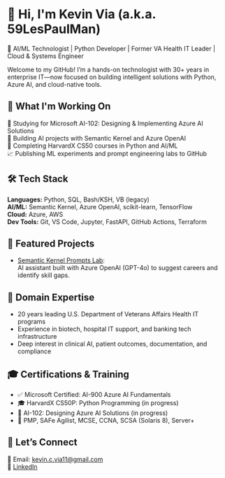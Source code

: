 # 👋 Hi, I'm Kevin Via (a.k.a. 59LesPaulMan)

🎯 AI/ML Technologist | Python Developer | Former VA Health IT Leader | Cloud & Systems Engineer

Welcome to my GitHub! I’m a hands-on technologist with 30+ years in enterprise IT—now focused on building intelligent solutions with Python, Azure AI, and cloud-native tools.

## 🚀 What I'm Working On

🧠 Studying for Microsoft AI-102: Designing & Implementing Azure AI Solutions  
🔧 Building AI projects with Semantic Kernel and Azure OpenAI  
📘 Completing HarvardX CS50 courses in Python and AI/ML  
📈 Publishing ML experiments and prompt engineering labs to GitHub  

## 🛠️ Tech Stack

**Languages:** Python, SQL, Bash/KSH, VB (legacy)  
**AI/ML:** Semantic Kernel, Azure OpenAI, scikit-learn, TensorFlow  
**Cloud:** Azure, AWS  
**Dev Tools:** Git, VS Code, Jupyter, FastAPI, GitHub Actions, Terraform  

## 🧪 Featured Projects

- [Semantic Kernel Prompts Lab](https://github.com/59LesPaulMan/semantic-kernel-prompts-lab):  
  AI assistant built with Azure OpenAI (GPT-4o) to suggest careers and identify skill gaps.

## 🏥 Domain Expertise

- 20 years leading U.S. Department of Veterans Affairs Health IT programs  
- Experience in biotech, hospital IT support, and banking tech infrastructure  
- Deep interest in clinical AI, patient outcomes, documentation, and compliance  

## 🎓 Certifications & Training

- ✅ Microsoft Certified: AI-900 Azure AI Fundamentals  
- 🎓 HarvardX CS50P: Python Programming (in progress)  
- 🎯 AI-102: Designing Azure AI Solutions (in progress)  
- 📜 PMP, SAFe Agilist, MCSE, CCNA, SCSA (Solaris 8), Server+  

## 🤝 Let’s Connect

📧 Email: kevin.c.via11@gmail.com  
🔗 [LinkedIn](https://www.linkedin.com/in/kevinvia/)
